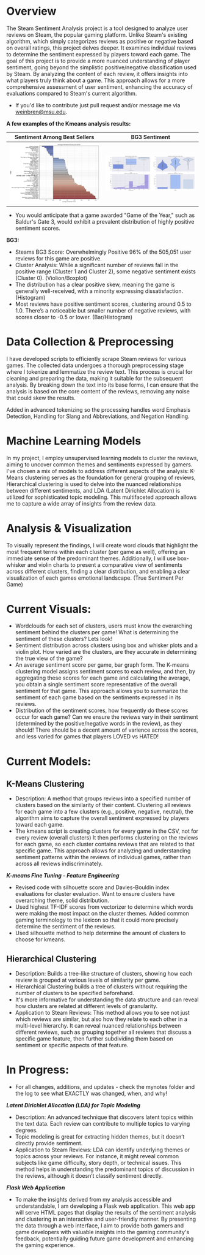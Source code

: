 # Overview

The Steam Sentiment Analysis project is a tool designed to analyze user reviews on Steam, the popular gaming platform. Unlike Steam's existing algorithm, which simply categorizes reviews as positive or negative based on overall ratings, this project delves deeper. It examines individual reviews to determine the sentiment expressed by players toward each game.
The goal of this project is to provide a more nuanced understanding of player sentiment, going beyond the simplistic positive/negative classification used by Steam. By analyzing the content of each review, it offers insights into what players truly think about a game. This approach allows for a more comprehensive assessment of user sentiment, enhancing the accuracy of evaluations compared to Steam's current algorithm.
- If you'd like to contribute just pull request and/or message me via weinbren@msu.edu.


**A few examples of the Kmeans analysis results:**

| Sentiment Among Best Sellers | BG3 Sentiment |
|----------|----------|
| ![Figure 1](All_Games.png) | ![Figure 2](bg3.png) | 

- You would anticipate that a game awarded "Game of the Year," such as Baldur's Gate 3, would exhibit a prevalent distribution of highly positive sentiment scores. 

**BG3:**
- Steams BG3 Score: Overwhelmingly Positive 96% of the 505,051 user reviews for this game are positive.
- Cluster Analysis: While a significant number of reviews fall in the positive range (Cluster 1 and Cluster 2), some negative sentiment exists (Cluster 0). (Violion/Boxplot)
- The distribution has a clear positive skew, meaning the game is generally well-received, with a minority expressing dissatisfaction. (Histogram)
- Most reviews have positive sentiment scores, clustering around 0.5 to 1.0.
There’s a noticeable but smaller number of negative reviews, with scores closer to -0.5 or lower. (Bar/Histogram)


# Data Collection & Preprocessing

I have developed scripts to efficiently scrape Steam reviews for various games. The collected data undergoes a thorough preprocessing stage where I tokenize and lemmatize the review text. This process is crucial for cleaning and preparing the data, making it suitable for the subsequent analysis. By breaking down the text into its base forms, I can ensure that the analysis is based on the core content of the reviews, removing any noise that could skew the results.

Added in advanced tokenizing so the processing handles word Emphasis Detection,  Handling for Slang and Abbreviations, and Negation Handling.

# Machine Learning Models

In my project, I employ unsupervised learning models to cluster the reviews, aiming to uncover common themes and sentiments expressed by gamers. I've chosen a mix of models to address different aspects of the analysis: K-Means clustering serves as the foundation for general grouping of reviews, Hierarchical clustering is used to delve into the nuanced relationships between different sentiments, and LDA (Latent Dirichlet Allocation) is utilized for sophisticated topic modeling. This multifaceted approach allows me to capture a wide array of insights from the review data.

# Analysis & Visualization

To visually represent the findings, I will create word clouds that highlight the most frequent terms within each cluster (per game as well), offering an immediate sense of the predominant themes. Additionally, I will use box-whisker and violin charts to present a comparative view of sentiments across different clusters, finding a clear distribution, and enabling a clear visualization of each games emotional landscape. (True Sentiment Per Game)

# Current Visuals:
- Wordclouds for each set of clusters, users must know the overarching sentiment behind the clusters per game! What is determining the sentiment of these clusters? Lets look!
- Sentiment distribution across clusters using box and whisker plots and a violin plot. How varied are the clusters, are they accurate in determining the true view of the game?
- An average sentiment score per game, bar graph form. The K-means clustering model assigns sentiment scores to each review, and then, by aggregating these scores for each game and calculating the average, you obtain a single sentiment score representative of the overall sentiment for that game. This approach allows you to summarize the sentiment of each game based on the sentiments expressed in its reviews.
- Distribution of the sentiment scores, how frequently do these scores occur for each game? Can we ensure the reviews vary in their sentiment (determined by the positive/negative words in the review), as they should! There should be a decent amount of varience across the scores, and less varied for games that players LOVED vs HATED!

# Current Models:

## K-Means Clustering
- Description: A method that groups reviews into a specified number of clusters based on the similarity of their content. Clustering all reviews for each game into a few clusters (e.g., positive, negative, neutral), the algorithm aims to capture the overall sentiment expressed by players toward each game.
- The kmeans script is creating clusters for every game in the CSV, not for every review (overall clusters) It then performs clustering on the reviews for each game, so each cluster contains reviews that are related to that specific game. This approach allows for analyzing and understanding sentiment patterns within the reviews of individual games, rather than across all reviews indiscriminately.

***K-means Fine Tuning - Feature Engineering***
- Revised code with silhouette score and Davies-Bouldin index evaluations for cluster evaluation. Want to ensure clusters have overarching theme, solid distribution.
- Used highest TF-IDF scores from vectorizer to determine which words were making the most impact on the cluster themes. Added common gaming terminology to the lexicon so that it could more precisely determine the sentiment of the reviews.
- Used silhouette method to help determine the amount of clusters to choose for kmeans.

## Hierarchical Clustering
- Description: Builds a tree-like structure of clusters, showing how each review is grouped at various levels of similarity per game.
- Hierarchical Clustering builds a tree of clusters without requiring the number of clusters to be specified beforehand. 
- It's more informative for understanding the data structure and can reveal how clusters are related at different levels of granularity.
- Application to Steam Reviews: This method allows you to see not just which reviews are similar, but also how they relate to each other in a multi-level hierarchy. It can reveal nuanced relationships between different reviews, such as grouping together all reviews that discuss a specific game feature, then further subdividing them based on sentiment or specific aspects of that feature.

# In Progress:

- For all changes, additions, and updates - check the mynotes folder and the log to see what EXACTLY was changed, when, and why!

***Latent Dirichlet Allocation (LDA) for Topic Modeling***
- Description: An advanced technique that discovers latent topics within the text data. Each review can contribute to multiple topics to varying degrees.
- Topic modeling is great for extracting hidden themes, but it doesn’t directly provide sentiment.
- Application to Steam Reviews: LDA can identify underlying themes or topics across your reviews. For instance, it might reveal common subjects like game difficulty, story depth, or technical issues. This method helps in understanding the predominant topics of discussion in the reviews, although it doesn’t classify sentiment directly.

***Flask Web Application***
- To make the insights derived from my analysis accessible and understandable, I am developing a Flask web application. This web app will serve HTML pages that display the results of the sentiment analysis and clustering in an interactive and user-friendly manner. By presenting the data through a web interface, I aim to provide both gamers and game developers with valuable insights into the gaming community's feedback, potentially guiding future game development and enhancing the gaming experience.
